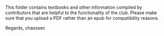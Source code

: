 This folder contains textbooks and other information compiled by contributors that are helpful to the functionality of the club. Please make sure that you upload a PDF rather than an epub for compatibility reasons.

Regards, 
chaossec